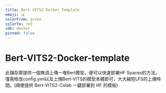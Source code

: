```yaml
---
title: Bert VITS2 Docker Template
emoji: 📊
colorFrom: green
colorTo: red
sdk: docker
pinned: false
---
```

# Bert-VITS2-Docker-template
此儲存庫提供一個無須上傳一堆Bert模型，便可以快速部署HF Spaces的方法。僅需修改config.yml以及上傳Bert-VITS的模型本體即可，大大縮短LFS的上傳時間。(順便提供 Bert-VITS2-Colab 一鍵部署到 HF 的模板)
